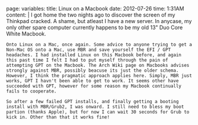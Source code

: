 page:
  variables:
    title: Linux on a Macbook
    date: 2012-07-26
    time: 1:31AM
  content: |
    I got home the two nights ago to discover the screen of my Thinkpad cracked. A shame, but atleast I have a new server. In anycase, my only other spare computer currently happens to be my old 13" Duo Core White Macbook.

    Onto Linux on a Mac, once again. Some advice to anyone trying to get a Non-Mac OS onto a Mac, use MBR and save yourself the EFI / GPT headaches. I had installed Linux on this Macbook before, and again this past time I felt I had to put myself through the pain of attempting GPT on the Macbook. The Arch Wiki page on Macbooks advises strongly against MBR, possibly beacuse its just the older schema. However, I think the pragmatic approach applies here. Simply, MBR just works, GPT I havn't been able to get to work. It seems other have succeeded with GPT, however for some reason my Macbook continually fails to cooperate.

    So after a few failed GPT installs, and finally getting a booting install with MBR/Grub2, I was onward. I still need to bless my boot partion (thanks Apple), but for now I can wait 30 seconds for Grub to kick in. Other than that it works fine!

